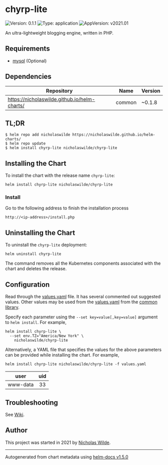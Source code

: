 # chyrp-lite

![Version: 0.1.1](https://img.shields.io/badge/Version-0.1.1-informational?style=flat-square) ![Type: application](https://img.shields.io/badge/Type-application-informational?style=flat-square) ![AppVersion: v2021.01](https://img.shields.io/badge/AppVersion-v2021.01-informational?style=flat-square)

An ultra-lightweight blogging engine, written in PHP.

## Requirements
* [mysql](https://github.com/nicholaswilde/helm-charts/wiki/Databases) (Optional)

## Dependencies

| Repository | Name | Version |
|------------|------|---------|
| https://nicholaswilde.github.io/helm-charts/ | common | ~0.1.8 |

## TL;DR
```console
$ helm repo add nicholaswilde https://nicholaswilde.github.io/helm-charts/
$ helm repo update
$ helm install chyrp-lite nicholaswilde/chyrp-lite
```

## Installing the Chart
To install the chart with the release name `chyrp-lite`:
```console
helm install chyrp-lite nicholaswilde/chyrp-lite
```

### Install

Go to the following address to finish the installation process

```shell
http://<ip-address>/install.php
```

## Uninstalling the Chart
To uninstall the `chyrp-lite` deployment:
```console
helm uninstall chyrp-lite
```
The command removes all the Kubernetes components associated with the chart and deletes the release.

## Configuration

Read through the [values.yaml](./values.yaml) file. It has several commented out suggested values.
Other values may be used from the [values.yaml](../common/values.yaml) from the [common library](../common).

Specify each parameter using the `--set key=value[,key=value]` argument to `helm install`. For example,
```console
helm install chyrp-lite \
  --set env.TZ="America/New York" \
    nicholaswilde/chyrp-lite
```

Alternatively, a YAML file that specifies the values for the above parameters can be provided while installing the chart.
For example,
```console
helm install chyrp-lite nicholaswilde/chyrp-lite -f values.yaml
```

|   user   | uid |
|:--------:|:---:|
| www-data |  33 |

## Troubleshooting
See [Wiki](https://github.com/nicholaswilde/helm-charts/wiki/Troubleshooting).

## Author
This project was started in 2021 by [Nicholas Wilde](https://github.com/nicholaswilde).

----------------------------------------------
Autogenerated from chart metadata using [helm-docs v1.5.0](https://github.com/norwoodj/helm-docs/releases/v1.5.0)
